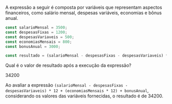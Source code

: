 A expressão a seguir é composta por variáveis que representam aspectos financeiros, como salário mensal, despesas variáveis, economias e bônus anual.

```js
const salarioMensal = 3500; 
const despesasFixas = 1200; 
const despesasVariaveis = 500; 
const economiasMensais = 800;
const bonusAnual = 3000;

const resultado = (salarioMensal - despesasFixas - despesasVariaveis) * 12 + (economiasMensais * 12) + bonusAnual;
```

Qual é o valor de resultado após a execução da expressão?

34200

Ao avaliar a expressão `(salarioMensal - despesasFixas - despesasVariaveis) * 12 + (economiasMensais * 12) + bonusAnual`, considerando os valores das variáveis fornecidas, o resultado é de 34200.